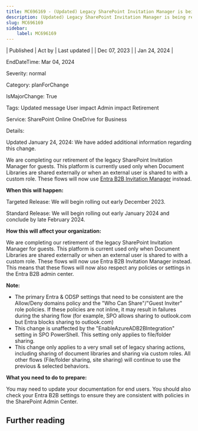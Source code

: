 ```yaml
---
title: MC696169 - (Updated) Legacy SharePoint Invitation Manager is being retired
description: (Updated) Legacy SharePoint Invitation Manager is being retired
slug: MC696169
sidebar:
    label: MC696169
---
```


| Published | Act by | Last updated |
| Dec 07, 2023 |  | Jan 24, 2024 |

EndDateTime: Mar 04, 2024

Severity: normal

Category: planForChange

IsMajorChange: True

Tags: Updated message User impact Admin impact Retirement

Service: SharePoint Online OneDrive for Business

Details: 

<p>Updated January 24, 2024: We have added additional information regarding this change.</p><p>We are completing our retirement of the legacy SharePoint Invitation Manager for guests. This platform is currently used only when Document Libraries are shared externally or when an external user is shared to with a custom role. These flows will now use <a href="https://learn.microsoft.com/en-us/entra/external-id/what-is-b2b" target="_blank">Entra B2B Invitation Manager</a> instead.</p><p><b>When this will happen:</b><br></p><p>Targeted Release: We will begin rolling out early December 2023.<br></p><p>Standard Release: We will begin rolling out early January 2024 and conclude by late February 2024.</p><p><b>How this will affect your organization:</b><br></p><p>We are completing our retirement of the legacy SharePoint Invitation Manager for guests. This platform is current used only when Document Libraries are shared externally or when an external user is shared to with a custom role. These flows will now use Entra B2B Invitation Manager instead. This means that these flows will now also respect any policies or settings in the Entra B2B admin center.&nbsp;</p><p><b>Note:</b></p><ul><li>The primary Entra &amp; ODSP settings that need to be consistent are the Allow/Deny domains policy and the "Who Can Share"/"Guest Inviter" role policies. If these policies are not inline, it may result in failures during the sharing flow (for example, SPO allows sharing to outlook.com but Entra blocks sharing to outlook.com)
</li><li>This change is unaffected by the "EnableAzureADB2BIntegration" setting in SPO PowerShell. This setting only applies to file/folder sharing. 
</li><li>This change only applies to a very small set of legacy sharing actions, including sharing of document libraries and sharing via custom roles. All other flows (File/folder sharing, site sharing) will continue to use the previous &amp; selected behaviors.</li></ul><p><b>What you need to do to prepare:</b><br></p><p>You may need to update your documentation for end users. You should also check your Entra B2B settings to ensure they are consistent with policies in the SharePoint Admin Center.</p>

## Further reading
